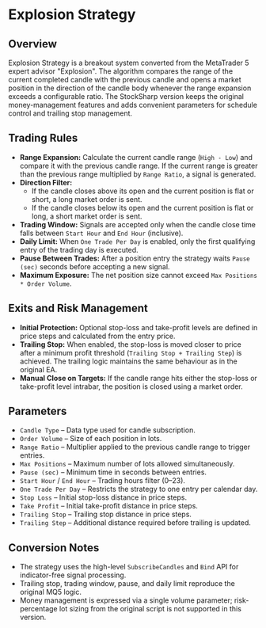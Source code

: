 # Explosion Strategy

## Overview
Explosion Strategy is a breakout system converted from the MetaTrader 5 expert advisor "Explosion". The algorithm compares the range of the current completed candle with the previous candle and opens a market position in the direction of the candle body whenever the range expansion exceeds a configurable ratio. The StockSharp version keeps the original money-management features and adds convenient parameters for schedule control and trailing stop management.

## Trading Rules
- **Range Expansion:** Calculate the current candle range (`High - Low`) and compare it with the previous candle range. If the current range is greater than the previous range multiplied by `Range Ratio`, a signal is generated.
- **Direction Filter:**
  - If the candle closes above its open and the current position is flat or short, a long market order is sent.
  - If the candle closes below its open and the current position is flat or long, a short market order is sent.
- **Trading Window:** Signals are accepted only when the candle close time falls between `Start Hour` and `End Hour` (inclusive).
- **Daily Limit:** When `One Trade Per Day` is enabled, only the first qualifying entry of the trading day is executed.
- **Pause Between Trades:** After a position entry the strategy waits `Pause (sec)` seconds before accepting a new signal.
- **Maximum Exposure:** The net position size cannot exceed `Max Positions * Order Volume`.

## Exits and Risk Management
- **Initial Protection:** Optional stop-loss and take-profit levels are defined in price steps and calculated from the entry price.
- **Trailing Stop:** When enabled, the stop-loss is moved closer to price after a minimum profit threshold (`Trailing Stop + Trailing Step`) is achieved. The trailing logic maintains the same behaviour as in the original EA.
- **Manual Close on Targets:** If the candle range hits either the stop-loss or take-profit level intrabar, the position is closed using a market order.

## Parameters
- `Candle Type` – Data type used for candle subscription.
- `Order Volume` – Size of each position in lots.
- `Range Ratio` – Multiplier applied to the previous candle range to trigger entries.
- `Max Positions` – Maximum number of lots allowed simultaneously.
- `Pause (sec)` – Minimum time in seconds between entries.
- `Start Hour` / `End Hour` – Trading hours filter (0–23).
- `One Trade Per Day` – Restricts the strategy to one entry per calendar day.
- `Stop Loss` – Initial stop-loss distance in price steps.
- `Take Profit` – Initial take-profit distance in price steps.
- `Trailing Stop` – Trailing stop distance in price steps.
- `Trailing Step` – Additional distance required before trailing is updated.

## Conversion Notes
- The strategy uses the high-level `SubscribeCandles` and `Bind` API for indicator-free signal processing.
- Trailing stop, trading window, pause, and daily limit reproduce the original MQ5 logic.
- Money management is expressed via a single volume parameter; risk-percentage lot sizing from the original script is not supported in this version.
